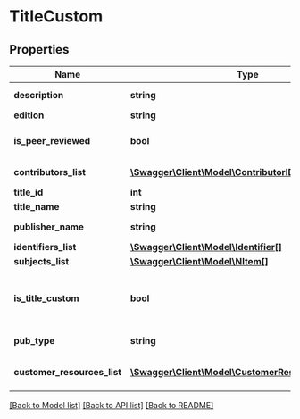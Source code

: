 # TitleCustom

## Properties
Name | Type | Description | Notes
------------ | ------------- | ------------- | -------------
**description** | **string** | Title Description | [optional] 
**edition** | **string** | Title Edition | [optional] 
**is_peer_reviewed** | **bool** | Is this title peer reviewed. | [optional] 
**contributors_list** | [**\Swagger\Client\Model\ContributorID[]**](ContributorID.md) | Contributors List | [optional] 
**title_id** | **int** | Title ID | 
**title_name** | **string** | Title Name | 
**publisher_name** | **string** | Publisher Name | [optional] 
**identifiers_list** | [**\Swagger\Client\Model\Identifier[]**](Identifier.md) | Identifiers | [optional] 
**subjects_list** | [**\Swagger\Client\Model\NItem[]**](NItem.md) | Subjects | [optional] 
**is_title_custom** | **bool** | Is this a custom title owned by the customer. | [optional] 
**pub_type** | **string** | Publication Type | 
**customer_resources_list** | [**\Swagger\Client\Model\CustomerResourcesCustom[]**](CustomerResourcesCustom.md) | Customer Resources List | [optional] 

[[Back to Model list]](../README.md#documentation-for-models) [[Back to API list]](../README.md#documentation-for-api-endpoints) [[Back to README]](../README.md)

